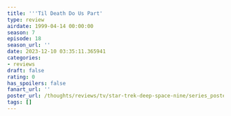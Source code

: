 ```yaml
---
title: '''Til Death Do Us Part'
type: review
airdate: 1999-04-14 00:00:00
season: 7
episode: 18
season_url: ''
date: 2023-12-10 03:35:11.365941
categories:
- reviews
draft: false
rating: 0
has_spoilers: false
fanart_url: ''
poster_url: /thoughts/reviews/tv/star-trek-deep-space-nine/series_poster.jpg
tags: []
---
```


